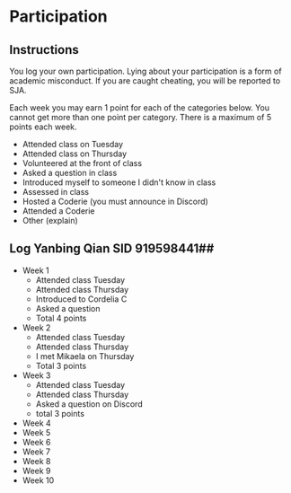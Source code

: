 Participation
=============

## Instructions ##

You log your own participation. Lying about your participation is a form of
academic misconduct. If you are caught cheating, you will be reported to SJA.

Each week you may earn 1 point for each of the categories below. You cannot get
more than one point per category. There is a maximum of 5 points each week.

+ Attended class on Tuesday
+ Attended class on Thursday
+ Volunteered at the front of class
+ Asked a question in class
+ Introduced myself to someone I didn't know in class
+ Assessed in class
+ Hosted a Coderie (you must announce in Discord)
+ Attended a Coderie
+ Other (explain)

## Log Yanbing Qian SID 919598441## 

- Week 1
	+ Attended class Tuesday
	+ Attended class Thursday
	+ Introduced to Cordelia C
	+ Asked a question 
	+ Total 4 points
- Week 2
	+ Attended class Tuesday
	+ Attended class Thursday
	+ I met Mikaela on Thursday 
	+ Total 3 points
- Week 3
	+ Attended class Tuesday
	+ Attended class Thursday
	+ Asked a question on Discord
	+ total 3 points
- Week 4
- Week 5
- Week 6
- Week 7
- Week 8
- Week 9
- Week 10
